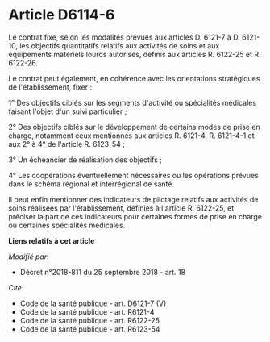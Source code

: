 # Article D6114-6

Le contrat fixe, selon les modalités prévues aux articles D. 6121-7 à D. 6121-10, les objectifs quantitatifs relatifs aux
activités de soins et aux équipements matériels lourds autorisés, définis aux articles R. 6122-25 et R. 6122-26.

Le contrat peut également, en cohérence avec les orientations stratégiques de l'établissement, fixer :

1° Des objectifs ciblés sur les segments d'activité ou spécialités médicales faisant l'objet d'un suivi particulier ;

2° Des objectifs ciblés sur le développement de certains modes de prise en charge, notamment ceux mentionnés aux articles R.
6121-4, R. 6121-4-1 et aux 2° à 4° de l'article R. 6123-54 ;

3° Un échéancier de réalisation des objectifs ;

4° Les coopérations éventuellement nécessaires ou les opérations prévues dans le schéma régional et interrégional de santé.

Il peut enfin mentionner des indicateurs de pilotage relatifs aux activités de soins réalisées par l'établissement, définies
à l'article R. 6122-25, et préciser la part de ces indicateurs pour certaines formes de prise en charge ou certaines
spécialités médicales.

**Liens relatifs à cet article**

_Modifié par_:

  - Décret n°2018-811 du 25 septembre 2018 - art. 18

_Cite_:

  - Code de la santé publique - art. D6121-7 (V)
  - Code de la santé publique - art. R6121-4
  - Code de la santé publique - art. R6122-25
  - Code de la santé publique - art. R6123-54
